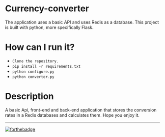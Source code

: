 # Currency-converter
The application uses a basic API and uses Redis as a database. This project is built with python, more specifically Flask.
# How can I run it?
* `Clone the repository.`
* `pip install -r requirements.txt`
* `python configure.py`
* `python converter.py`
# Description
A basic Api, front-end and back-end application that stores the conversion rates in a Redis databases and calculates them.
Hope you enjoy it.

---

[![forthebadge](https://forthebadge.com/images/badges/powered-by-black-magic.svg)](https://github.com/debugleader/Currency-Converter)
